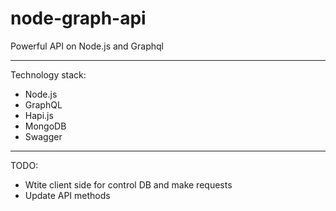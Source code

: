 # node-graph-api
Powerful API on Node.js and Graphql

***
Technology stack:
+ Node.js
+ GraphQL
+ Hapi.js
+ MongoDB
+ Swagger

***
TODO:
* Wtite client side for control DB and make requests
* Update API methods
